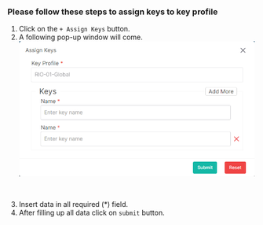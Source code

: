 ### Please follow these steps to assign keys to key profile
1. Click on the ```+ Assign Keys``` button.
2. A following pop-up window will come.
![assign keys](../../../../assets/file/documentation/key-profile/images/assign_keys.png)
</br>

3. Insert data in all required (<span>*</span>) field.
4. After filling up all data click on ```submit``` button.
